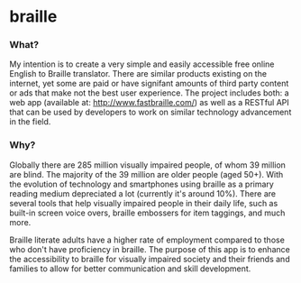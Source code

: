 # braille

### What?
My intention is to create a very simple and easily accessible free online English to Braille translator. There are similar products existing on the internet, yet some are paid or have signifant amounts of third party content or ads that make not the best user experience. The project includes both: a web app (available at: http://www.fastbraille.com/) as well as a RESTful API that can be used by developers to work on similar technology advancement in the field.

### Why?
Globally there are 285 million visually impaired people, of whom 39 million are blind. The majority of the 39 million are older people (aged 50+).
With the evolution of technology and smartphones using braille as a primary reading medium depreciated a lot (currently it's around 10%).
There are several tools that help visually impaired people in their daily life, such as built-in screen voice overs, braille embossers for item taggings, and much more.

Braille literate adults have a higher rate of employment compared to those who don't have proficiency in braille. The purpose of this app is to enhance the accessibility to braille for visually impaired society and their friends and families to allow for better communication and skill development.
